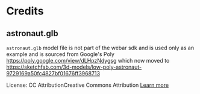 # Credits

## astronaut.glb

`astronaut.glb` model file is not part of the webar sdk and is used only as an example and is sourced from Google's Poly https://poly.google.com/view/dLHpzNdygsg
which now moved to https://sketchfab.com/3d-models/low-poly-astronaut-9729169a50fc4827bf01676ff3968713

License:
CC AttributionCreative Commons Attribution [Learn more](https://creativecommons.org/licenses/by/4.0/)
